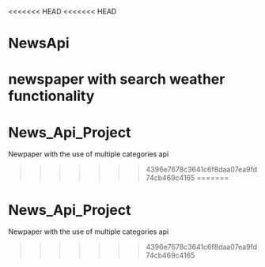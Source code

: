 <<<<<<< HEAD
<<<<<<< HEAD
# NewsApi
newspaper with search weather functionality
=======
# News_Api_Project
Newpaper with the use of multiple categories api
>>>>>>> 4396e7678c3641c6f8daa07ea9fd74cb469c4165
=======
# News_Api_Project
Newpaper with the use of multiple categories api
>>>>>>> 4396e7678c3641c6f8daa07ea9fd74cb469c4165
